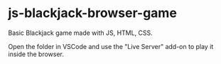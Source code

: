 # js-blackjack-browser-game
Basic Blackjack game made with JS, HTML, CSS.

Open the folder in VSCode and use the "Live Server" add-on to play it inside the browser.
